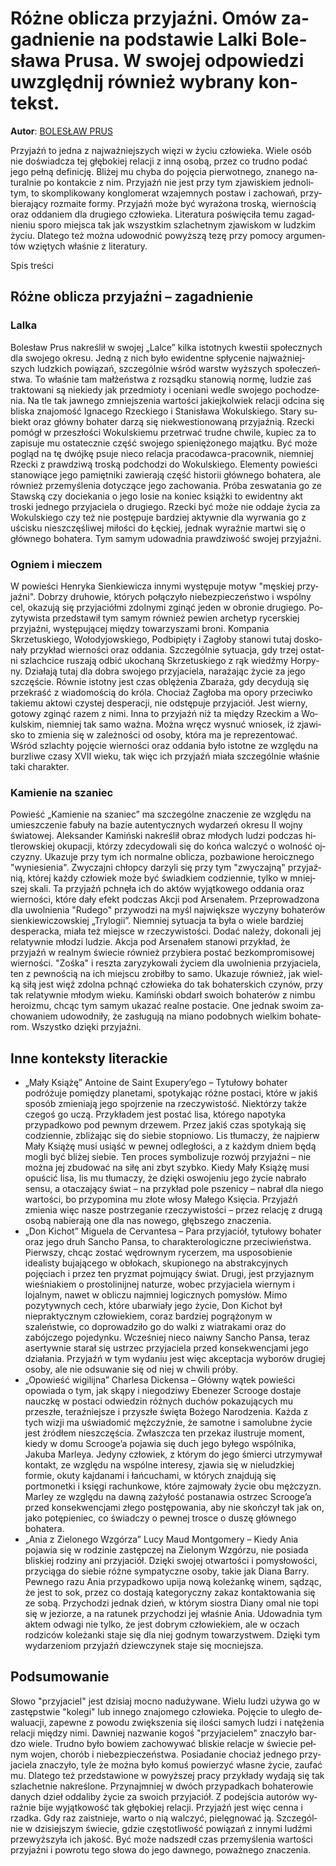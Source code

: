 # Róż­ne ob­li­cza przy­jaź­ni. Omów za­gad­nie­nie na pod­sta­wie Lal­ki Bo­le­sła­wa Pru­sa. W swo­jej od­po­wie­dzi uwzględ­nij rów­nież wy­bra­ny kon­tekst.

**Autor**: [BOLESŁAW PRUS](https://poezja.org/wz/Boleslaw_Prus/)

Przy­jaźń to jed­na z naj­waż­niej­szych wię­zi w ży­ciu czło­wie­ka. Wie­le osób nie do­świad­cza tej głę­bo­kiej re­la­cji z inną oso­bą, przez co trud­no po­dać jego peł­ną de­fi­ni­cję. Bli­żej mu chy­ba do po­ję­cia pier­wot­ne­go, zna­ne­go na­tu­ral­nie po kon­tak­cie z nim. Przy­jaźń nie jest przy tym zja­wi­skiem jed­no­li­tym, to skom­pli­ko­wa­ny kon­glo­me­rat wza­jem­nych po­staw i za­cho­wań, przy­bie­ra­ją­cy roz­ma­ite for­my. Przy­jaźń może być wy­ra­żo­na tro­ską, wier­no­ścią oraz od­da­niem dla dru­gie­go czło­wie­ka. Li­te­ra­tu­ra po­świę­ci­ła temu za­gad­nie­niu spo­ro miej­sca tak jak wszyst­kim szla­chet­nym zja­wi­skom w ludz­kim ży­ciu. Dla­te­go też moż­na udo­wod­nić po­wyż­szą tezę przy po­mo­cy ar­gu­men­tów wzię­tych wła­śnie z li­te­ra­tu­ry.

Spis treści



## Różne oblicza przyjaźni – zagadnienie

### Lalka

Bo­le­sław Prus na­kre­ślił w swo­jej „Lal­ce” kil­ka istot­nych kwe­stii spo­łecz­nych dla swo­je­go okre­su. Jed­ną z nich było ewi­dent­ne spły­ce­nie naj­waż­niej­szych ludz­kich po­wią­zań, szcze­gól­nie wśród warstw wyż­szych spo­łe­czeń­stwa. To wła­śnie tam mał­żeń­stwa z roz­sąd­ku sta­no­wią nor­mę, lu­dzie zaś trak­to­wa­ni są nie­kie­dy jak przed­mio­ty i oce­nia­ni we­dle swo­je­go po­cho­dze­nia. Na tle tak jaw­ne­go zmniej­sze­nia war­to­ści ja­kiej­kol­wiek re­la­cji od­ci­na się bli­ska zna­jo­mość Ignacego Rzeckiego i Sta­ni­sła­wa Wo­kul­skie­go. Sta­ry su­biekt oraz głów­ny bo­ha­ter da­rzą się niekwestionowaną przyjaźnią. Rzec­ki po­mógł w prze­szło­ści Wo­kul­skie­mu prze­trwać trud­ne chwi­le, ku­piec za to za­pi­su­je mu osta­tecz­nie część swo­je­go spie­nię­żo­ne­go ma­jąt­ku. Być może po­gląd na tę dwój­kę psu­je nie­co re­la­cja pra­co­daw­ca-pra­cow­nik, nie­mniej Rzecki z prawdziwą troską podchodzi do Wokulskiego. Ele­men­ty po­wie­ści sta­no­wią­ce jego pa­mięt­ni­ki za­wie­ra­ją część hi­sto­rii głów­ne­go bo­ha­te­ra, ale rów­nież prze­my­śle­nia do­ty­czą­ce jego za­cho­wa­nia. Pró­ba ze­swa­ta­nia go ze Staw­ską czy do­cie­ka­nia o jego lo­sie na ko­niec książ­ki to ewi­dent­ny akt troski jednego przyjaciela o drugiego. Rzec­ki być może nie od­da­je ży­cia za Wo­kul­skie­go czy też nie po­stę­pu­je bar­dziej ak­tyw­nie dla wy­rwa­nia go z uści­sku nie­szczę­śli­wej mi­ło­ści do Łęc­kiej, jed­nak wy­raź­nie martwi się o głównego bohatera. Tym sa­mym udo­wad­nia praw­dzi­wość swo­jej przy­jaź­ni.

### Ogniem i mieczem

W po­wie­ści Hen­ry­ka Sien­kie­wi­cza in­ny­mi wy­stę­pu­je mo­tyw "mę­skiej przy­jaź­ni". Do­brzy dru­ho­wie, któ­rych po­łą­czy­ło niebezpieczeństwo i wspólny cel, oka­zu­ją się przy­ja­ciół­mi zdol­ny­mi zgi­nąć je­den w obro­nie dru­gie­go. Po­zy­ty­wi­sta przed­sta­wił tym sa­mym rów­nież pe­wien archetyp rycerskiej przyjaźni, występującej między towarzyszami broni. Kom­pa­nia Skrzetuskiego, Wołodyjowskiego, Podbipięty i Zagłoby sta­no­wi tu­taj do­sko­na­ły przy­kład wier­no­ści oraz od­da­nia. Szcze­gól­nie sy­tu­acja, gdy trzej ostat­ni szlach­ci­ce ru­sza­ją od­bić uko­cha­ną Skrze­tu­skie­go z rąk wiedź­my Hor­py­ny. Dzia­ła­ją tu­taj dla do­bra swo­je­go przy­ja­cie­la, na­ra­ża­jąc ży­cie za jego szczę­ście. Rów­nie istot­ny jest czas oblężenia Zbaraża, gdy de­cy­du­ją się prze­kraść z wia­do­mo­ścią do kró­la. Cho­ciaż Za­gło­ba ma opo­ry prze­ciw­ko ta­kie­mu ak­to­wi czy­stej de­spe­ra­cji, nie od­stę­pu­je przy­ja­ciół. Jest wierny, gotowy zginąć razem z nimi. Inna to przy­jaźń niż ta mię­dzy Rzec­kim a Wo­kul­skim, nie­mniej tak samo waż­na. Moż­na wręcz wy­snuć wnio­sek, iż zja­wi­sko to zmie­nia się w za­leż­no­ści od oso­by, któ­ra ma je re­pre­zen­to­wać. Wśród szlachty pojęcie wierności oraz oddania było istotne ze względu na burzliwe czasy XVII wieku, tak więc ich przy­jaźń mia­ła szcze­gól­nie wła­śnie taki cha­rak­ter.



### Kamienie na szaniec

Po­wieść „Ka­mie­nie na sza­niec” ma szcze­gól­ne zna­cze­nie ze wzglę­du na umiesz­cze­nie fa­bu­ły na ba­zie au­ten­tycz­nych wy­da­rzeń okresu II wojny światowej. Alek­san­der Ka­miń­ski na­kre­ślił ob­raz mło­dych lu­dzi pod­czas hi­tle­row­skiej oku­pa­cji, któ­rzy zde­cy­do­wa­li się do koń­ca wal­czyć o wol­ność oj­czy­zny. Uka­zu­je przy tym ich nor­mal­ne ob­li­cza, po­zba­wio­ne he­ro­icz­ne­go "wy­nie­sie­nia". Zwy­czaj­ni chłop­cy da­rzy­li się przy tym "zwy­czaj­ną" przy­jaź­nią, któ­rej każ­dy czło­wiek może być świad­kiem co­dzien­nie, tyl­ko w mniej­szej ska­li. Ta przy­jaźń pchnę­ła ich do aktów wyjątkowego oddania oraz wierności, któ­re dały efekt pod­czas Akcji pod Arsenałem. Prze­pro­wa­dzo­na dla uwol­nie­nia "Ru­de­go" przy­wo­dzi na myśl naj­więk­sze wy­czy­ny bo­ha­te­rów sien­kie­wi­czow­skiej „Try­lo­gii”. Nie­mniej sy­tu­acja ta była o wie­le bar­dziej desperacka, mia­ła też miej­sce w rze­czy­wi­sto­ści. Do­dać na­le­ży, do­ko­na­li jej re­la­tyw­nie mło­dzi lu­dzie. Ak­cja pod Ar­se­na­łem sta­no­wi przy­kład, że przyjaźń w realnym świecie również przybiera postać bezkompromisowej wierności. "Zośka" i resz­ta zaryzykowali życiem dla uwolnienia przyjaciela, ten z pew­no­ścią na ich miej­scu zro­bił­by to samo. Uka­zu­je rów­nież, jak wiel­ką siłą jest więź zdolna pchnąć człowieka do tak bohaterskich czynów, przy tak re­la­tyw­nie mło­dym wie­ku. Ka­miń­ski ob­darł swo­ich bo­ha­te­rów z nim­bu he­ro­izmu, chcąc tym sa­mym uka­zać re­al­ne po­sta­cie. One jed­nak swo­im za­cho­wa­niem udo­wod­ni­ły, że za­słu­gu­ją na mia­no po­dob­nych wiel­kim bo­ha­te­rom. Wszyst­ko dzię­ki przyjaźni.

## Inne konteksty literackie

- „Mały Książę” Antoine de Saint Exupery’ego – Tytułowy bohater podróżuje pomiędzy planetami, spotykając różne postaci, które w jakiś sposób zmieniają jego spojrzenie na rzeczywistość. Niektórzy także czegoś go uczą. Przykładem jest postać lisa, którego napotyka przypadkowo pod pewnym drzewem. Przez jakiś czas spotykają się codziennie, zbliżając się do siebie stopniowo. Lis tłumaczy, że najpierw Mały Książę musi usiąść w pewnej odległości, a z każdym dniem będą mogli być bliżej siebie. Ten proces symbolizuje rozwój przyjaźni – nie można jej zbudować na siłę ani zbyt szybko. Kiedy Mały Książę musi opuścić lisa, lis mu tłumaczy, że dzięki oswojeniu jego życie nabrało sensu, a otaczający świat – na przykład pole pszenicy – nabrał dla niego wartości, bo przypomina mu złote włosy Małego Księcia. Przyjaźń zmienia więc nasze postrzeganie rzeczywistości – przez relację z drugą osobą nabierają one dla nas nowego, głębszego znaczenia.
- „Don Kichot” Miguela de Cervantesa – Para przyjaciół, tytułowy bohater oraz jego druh Sancho Pansa, to charakterologiczne przeciwieństwa. Pierwszy, chcąc zostać wędrownym rycerzem, ma usposobienie idealisty bujającego w obłokach, skupionego na abstrakcyjnych pojęciach i przez ten pryzmat pojmujący świat. Drugi, jest przyjaznym wieśniakiem o prostolinijnej naturze, wobec przyjaciela wiernym i lojalnym, nawet w obliczu najmniej logicznych pomysłów. Mimo pozytywnych cech, które ubarwiały jego życie, Don Kichot był niepraktycznym człowiekiem, coraz bardziej pogrążonym w szaleństwie, co doprowadziło go do walki z wiatrakami oraz do zabójczego pojedynku. Wcześniej nieco naiwny Sancho Pansa, teraz asertywnie starał się ustrzec przyjaciela przed konsekwencjami jego działania. Przyjaźń w tym wydaniu jest więc akceptacja wyborów drugiej osoby, ale nie odsuwanie się od niej w chwili próby.
- „Opowieść wigilijna” Charlesa Dickensa – Główny wątek powieści opowiada o tym, jak skąpy i niegodziwy Ebenezer Scrooge dostaje nauczkę w postaci odwiedzin różnych duchów pokazujących mu przeszłe, teraźniejsze i przyszłe święta Bożego Narodzenia. Każda z tych wizji ma uświadomić mężczyźnie, że samotne i samolubne życie jest źródłem nieszczęścia. Zwłaszcza ten przekaz ilustruje moment, kiedy w domu Scrooge’a pojawia się duch jego byłego wspólnika, Jakuba Marleya. Jedyny człowiek, z którym do jego śmierci utrzymywał kontakt, ze względu na wspólne interesy, zjawia się w nieludzkiej formie, okuty kajdanami i łańcuchami, w których znajdują się portmonetki i księgi rachunkowe, które zajmowały życie obu mężczyzn. Marley ze względu na dawną zażyłość postanawia ostrzec Scrooge’a przed konsekwencjami złego postępowania, aby nie skończył tak jak on, jako potępieniec, co świadczy o pewnej trosce o duszę głównego bohatera.
- „Ania z Zielonego Wzgórza” Lucy Maud Montgomery – Kiedy Ania pojawia się w rodzinie zastępczej na Zielonym Wzgórzu, nie posiada bliskiej rodziny ani przyjaciół. Dzięki swojej otwartości i pomysłowości, przyciąga do siebie różne sympatyczne osoby, takie jak Diana Barry. Pewnego razu Ania przypadkowo upija nową koleżankę winem, sądząc, że jest to sok, przez co dostają kategoryczny zakaz kontaktowania się ze sobą. Przychodzi jednak dzień, w którym siostra Diany omal nie topi się w jeziorze, a na ratunek przychodzi jej właśnie Ania. Udowadnia tym aktem odwagi nie tylko, że jest dobrym człowiekiem, ale w oczach rodziców koleżanki staje się dla niej godnym towarzystwem. Dzięki tym wydarzeniom przyjaźń dziewczynek staje się mocniejsza.

## Podsumowanie

Sło­wo "przy­ja­ciel" jest dzi­siaj moc­no nad­uży­wa­ne. Wie­lu lu­dzi uży­wa go w za­stęp­stwie "ko­le­gi" lub in­ne­go zna­jo­me­go czło­wie­ka. Po­ję­cie to ule­gło de­wa­lu­acji, za­pew­ne z po­wo­du zwięk­sze­nia się ilo­ści sa­mych lu­dzi i na­tę­że­nia re­la­cji mię­dzy nimi. Daw­niej na­zwa­nie ko­goś "przy­ja­cie­lem" zna­czy­ło bar­dzo wie­le. Trud­no było bo­wiem za­cho­wy­wać bli­skie re­la­cje w świe­cie peł­nym wo­jen, cho­rób i nie­bez­pie­czeń­stwa. Po­sia­da­nie cho­ciaż jed­ne­go przy­ja­cie­la zna­czy­ło, tyle że moż­na było ko­muś po­wie­rzyć wła­sne ży­cie, za­ufać mu. Dla­te­go też przed­sta­wio­ne w po­wyż­szej pra­cy przy­kła­dy wy­da­ją się tak szla­chet­nie na­kre­ślo­ne. Przy­naj­mniej w dwóch przy­pad­kach bo­ha­te­ro­wie da­nych dzieł od­da­li­by ży­cie za swo­ich przy­ja­ciół. Z po­dej­ścia au­to­rów wy­raź­nie bije wy­jąt­ko­wość tak głę­bo­kiej re­la­cji. Przy­jaźń jest więc cen­na i rzad­ka. Gdy raz za­ist­nie­je, war­to o nią wal­czyć, pie­lę­gno­wać ją. Szcze­gól­nie w dzi­siej­szym świe­cie, gdzie czę­sto­tli­wość po­wią­zań z in­ny­mi ludź­mi prze­wyż­szy­ła ich ja­kość. Być może nad­szedł czas prze­my­śle­nia war­to­ści przy­jaź­ni i po­wro­tu tego sło­wa do jego daw­ne­go, po­waż­ne­go zna­cze­nia.

